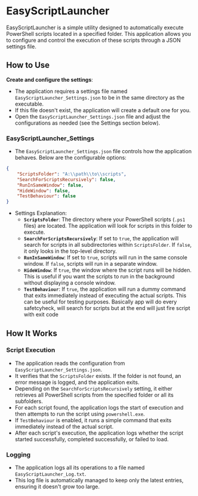 # EasyScriptLauncher

EasyScriptLauncher is a simple utility designed to automatically execute PowerShell scripts located in a specified folder. This application allows you to configure and control the execution of these scripts through a JSON settings file.

## How to Use

**Create and configure the settings**:
   - The application requires a settings file named `EasyScriptLauncher_Settings.json` to be in the same directory as the executable.
   - If this file doesn't exist, the application will create a default one for you.
   - Open the `EasyScriptLauncher_Settings.json` file and adjust the configurations as needed (see the Settings section below).

### EasyScriptLauncher_Settings

* The `EasyScriptLauncher_Settings.json` file controls how the application behaves. Below are the configurable options:
```json
{
    "ScriptsFolder": "A:\\path\\to\\scripts",
    "SearchForScriptsRecursively": false,
    "RunInSameWindow": false,   
    "HideWindow": false,
    "TestBehaviour": false
}
```

* Settings Explanation:
  * **`ScriptsFolder`**: The directory where your PowerShell scripts (`.ps1` files) are located. The application will look for scripts in this folder to execute.
  * **`SearchForScriptsRecursively`**: If set to `true`, the application will search for scripts in all subdirectories within `ScriptsFolder`. If `false`, it only looks in the top-level directory.
  * **`RunInSameWindow`**: If set to `true`, scripts will run in the same console window. If `false`, scripts will run in a separate window.
  * **`HideWindow`**: If `true`, the window where the script runs will be hidden. This is useful if you want the scripts to run in the background without displaying a console window.
  * **`TestBehaviour`**: If `true`, the application will run a dummy command that exits immediately instead of executing the actual scripts. This can be useful for testing purposes. Basically app will do every safetcyheck, will search for scripts but at the end will just fire script with exit code

## How It Works

### Script Execution

- The application reads the configuration from `EasyScriptLauncher_Settings.json`.
- It verifies that the `ScriptsFolder` exists. If the folder is not found, an error message is logged, and the application exits.
- Depending on the `SearchForScriptsRecursively` setting, it either retrieves all PowerShell scripts from the specified folder or all its subfolders.
- For each script found, the application logs the start of execution and then attempts to run the script using `powershell.exe`.
- If `TestBehaviour` is enabled, it runs a simple command that exits immediately instead of the actual script.
- After each script's execution, the application logs whether the script started successfully, completed successfully, or failed to load.

### Logging

- The application logs all its operations to a file named `EasyScriptLauncher_Log.txt`.
- This log file is automatically managed to keep only the latest entries, ensuring it doesn't grow too large.
